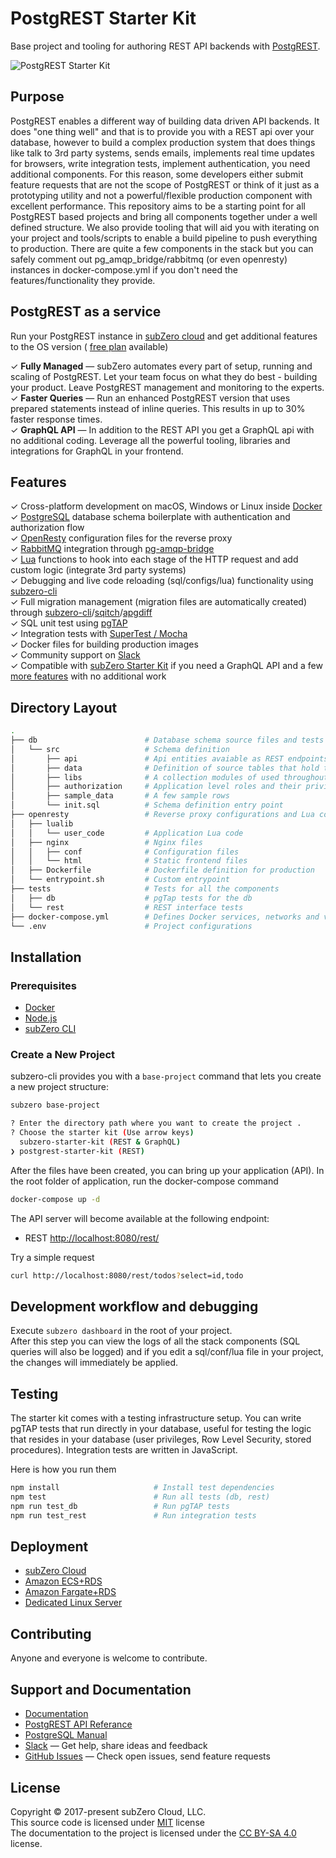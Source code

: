 # PostgREST Starter Kit

Base project and tooling for authoring REST API backends with [PostgREST](https://postgrest.com).

![PostgREST Starter Kit](https://raw.githubusercontent.com/wiki/subzerocloud/postgrest-starter-kit/images/postgrest-starter-kit.gif "PostgREST Starter Kit")


## Purpose

PostgREST enables a different way of building data driven API backends. It does "one thing well" and that is to provide you with a REST api over your database, however to build a complex production system that does things like talk to 3rd party systems, sends emails, implements real time updates for browsers, write integration tests, implement authentication, you need additional components. For this reason, some developers either submit feature requests that are not the scope of PostgREST or think of it just as a prototyping utility and not a powerful/flexible production component with excellent performance. This repository aims to be a starting point for all PostgREST based projects and bring all components together under a well defined structure. We also provide tooling that will aid you with iterating on your project and tools/scripts to enable a build pipeline to push everything to production. There are quite a few components in the stack but you can safely comment out pg_amqp_bridge/rabbitmq (or even openresty) instances in docker-compose.yml if you don't need the features/functionality they provide.

## PostgREST as a service
Run your PostgREST instance in [subZero cloud](http://localhost:8000/postgrest-plus.html) and get additional features to the OS version ( [free plan](http://localhost:8000/pricing.html) available)

✓ **Fully Managed** &mdash; subZero automates every part of setup, running and scaling of PostgREST. Let your team focus on what they do best - building your product. Leave PostgREST management and monitoring to the experts.<br>
✓ **Faster Queries** &mdash; Run an enhanced PostgREST version that uses prepared statements instead of inline queries. This results in up to 30% faster response times.<br>
✓ **GraphQL API** &mdash; In addition to the REST API you get a GraphQL api with no additional coding. Leverage all the powerful tooling, libraries and integrations for GraphQL in your frontend.<br>

## Features

✓ Cross-platform development on macOS, Windows or Linux inside [Docker](https://www.docker.com/)<br>
✓ [PostgreSQL](https://www.postgresql.org/) database schema boilerplate with authentication and authorization flow<br>
✓ [OpenResty](https://openresty.org/en/) configuration files for the reverse proxy<br>
✓ [RabbitMQ](https://www.rabbitmq.com/) integration through [pg-amqp-bridge](https://github.com/subzerocloud/pg-amqp-bridge)<br>
✓ [Lua](https://www.lua.org/) functions to hook into each stage of the HTTP request and add custom logic (integrate 3rd party systems)<br>
✓ Debugging and live code reloading (sql/configs/lua) functionality using [subzero-cli](https://github.com/subzerocloud/subzero-cli)<br>
✓ Full migration management (migration files are automatically created) through [subzero-cli](https://github.com/subzerocloud/subzero-cli)/[sqitch](http://sqitch.org/)/[apgdiff](https://github.com/subzerocloud/apgdiff)<br>
✓ SQL unit test using [pgTAP](http://pgtap.org/)<br>
✓ Integration tests with [SuperTest / Mocha](https://github.com/visionmedia/supertest)<br>
✓ Docker files for building production images<br>
✓ Community support on [Slack](https://slack.subzero.cloud/)<br>
✓ Compatible with [subZero Starter Kit](https://github.com/subzerocloud/subzero-starter-kit) if you need a GraphQL API and a few [more features](https://github.com/subzerocloud/subzero-starter-kit#features) with no additional work<br>


## Directory Layout

```bash
.
├── db                        # Database schema source files and tests
│   └── src                   # Schema definition
│       ├── api               # Api entities avaiable as REST endpoints
│       ├── data              # Definition of source tables that hold the data
│       ├── libs              # A collection modules of used throughout the code
│       ├── authorization     # Application level roles and their privileges
│       ├── sample_data       # A few sample rows
│       └── init.sql          # Schema definition entry point
├── openresty                 # Reverse proxy configurations and Lua code
│   ├── lualib
│   │   └── user_code         # Application Lua code
│   ├── nginx                 # Nginx files
│   │   ├── conf              # Configuration files
│   │   └── html              # Static frontend files
│   ├── Dockerfile            # Dockerfile definition for production
│   └── entrypoint.sh         # Custom entrypoint
├── tests                     # Tests for all the components
│   ├── db                    # pgTap tests for the db
│   └── rest                  # REST interface tests
├── docker-compose.yml        # Defines Docker services, networks and volumes
└── .env                      # Project configurations

```



## Installation 

### Prerequisites
* [Docker](https://www.docker.com)
* [Node.js](https://nodejs.org/en/)
* [subZero CLI](https://github.com/subzerocloud/subzero-cli#install)

### Create a New Project
subzero-cli provides you with a `base-project` command that lets you create a new project structure:

```bash
subzero base-project

? Enter the directory path where you want to create the project .
? Choose the starter kit (Use arrow keys)
  subzero-starter-kit (REST & GraphQL) 
❯ postgrest-starter-kit (REST) 
```

After the files have been created, you can bring up your application (API).
In the root folder of application, run the docker-compose command

```bash
docker-compose up -d
```

The API server will become available at the following endpoint:

- REST [http://localhost:8080/rest/](http://localhost:8080/rest/)

Try a simple request

```bash
curl http://localhost:8080/rest/todos?select=id,todo
```


## Development workflow and debugging

Execute `subzero dashboard` in the root of your project.<br />
After this step you can view the logs of all the stack components (SQL queries will also be logged) and
if you edit a sql/conf/lua file in your project, the changes will immediately be applied.


## Testing

The starter kit comes with a testing infrastructure setup.
You can write pgTAP tests that run directly in your database, useful for testing the logic that resides in your database (user privileges, Row Level Security, stored procedures).
Integration tests are written in JavaScript.

Here is how you run them

```bash
npm install                     # Install test dependencies
npm test                        # Run all tests (db, rest)
npm run test_db                 # Run pgTAP tests
npm run test_rest               # Run integration tests
```


## Deployment
* [subZero Cloud](http://docs.subzero.cloud/production-infrastructure/subzero-cloud/)
* [Amazon ECS+RDS](http://docs.subzero.cloud/production-infrastructure/aws-ecs-rds/)
* [Amazon Fargate+RDS](http://docs.subzero.cloud/production-infrastructure/aws-fargate-rds/)
* [Dedicated Linux Server](https://docs.subzero.cloud/production-infrastructure/ubuntu-server/)

## Contributing

Anyone and everyone is welcome to contribute.

## Support and Documentation
* [Documentation](https://docs.subzero.cloud/postgrest-starter-kit/)
* [PostgREST API Referance](https://postgrest.com/en/stable/api.html)
* [PostgreSQL Manual](https://www.postgresql.org/docs/current/static/index.html)
* [Slack](https://slack.subzero.cloud/) — Get help, share ideas and feedback
* [GitHub Issues](https://github.com/subzerocloud/postgrest-starter-kit/issues) — Check open issues, send feature requests

## License

Copyright © 2017-present subZero Cloud, LLC.<br />
This source code is licensed under [MIT](https://github.com/subzerocloud/postgrest-starter-kit/blob/master/LICENSE.txt) license<br />
The documentation to the project is licensed under the [CC BY-SA 4.0](http://creativecommons.org/licenses/by-sa/4.0/) license.

